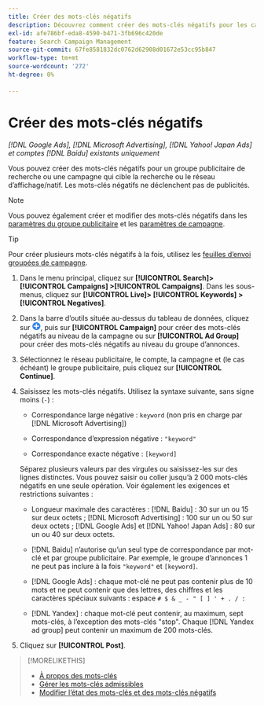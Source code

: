 ```yaml
---
title: Créer des mots-clés négatifs
description: Découvrez comment créer des mots-clés négatifs pour les campagnes de recherche et les groupes publicitaires.
exl-id: afe786bf-eda8-4590-b471-3fb696c420de
feature: Search Campaign Management
source-git-commit: 67fe8581832dc0762d62908d01672e53cc95b847
workflow-type: tm+mt
source-wordcount: '272'
ht-degree: 0%

---
```


# Créer des mots-clés négatifs

*[!DNL Google Ads], [!DNL Microsoft Advertising], [!DNL Yahoo! Japan Ads] et comptes [!DNL Baidu] existants uniquement*

Vous pouvez créer des mots-clés négatifs pour un groupe publicitaire de recherche ou une campagne qui cible la recherche ou le réseau d’affichage/natif. Les mots-clés négatifs ne déclenchent pas de publicités.

>[!NOTE]
>Vous pouvez également créer et modifier des mots-clés négatifs dans les [paramètres du groupe publicitaire](/help/search-social-commerce/campaign-management/campaigns/ad-group-manage.md) et les [paramètres de campagne](/help/search-social-commerce/campaign-management/campaigns/campaign-manage.md).

>[!TIP]
>Pour créer plusieurs mots-clés négatifs à la fois, utilisez les [feuilles d’envoi groupées de campagne](/help/search-social-commerce/campaign-management/bulksheets/bulksheet-about.md).

1. Dans le menu principal, cliquez sur **[!UICONTROL Search]> [!UICONTROL Campaigns] >[!UICONTROL Campaigns]**. Dans les sous-menus, cliquez sur **[!UICONTROL Live]> [!UICONTROL Keywords] >[!UICONTROL Negatives]**.

1. Dans la barre d’outils située au-dessus du tableau de données, cliquez sur ![Créer](/help/search-social-commerce/assets/add.png "Créer"), puis sur **[!UICONTROL Campaign]** pour créer des mots-clés négatifs au niveau de la campagne ou sur **[!UICONTROL Ad Group]** pour créer des mots-clés négatifs au niveau du groupe d’annonces.

1. Sélectionnez le réseau publicitaire, le compte, la campagne et (le cas échéant) le groupe publicitaire, puis cliquez sur **[!UICONTROL Continue]**.

1. Saisissez les mots-clés négatifs. Utilisez la syntaxe suivante, sans signe moins (`-`) :

   * Correspondance large négative : `keyword` (non pris en charge par [!DNL Microsoft Advertising])

   * Correspondance d’expression négative : `"keyword"`

   * Correspondance exacte négative : `[keyword]`

   Séparez plusieurs valeurs par des virgules ou saisissez-les sur des lignes distinctes. Vous pouvez saisir ou coller jusqu’à 2 000 mots-clés négatifs en une seule opération. Voir également les exigences et restrictions suivantes :

   * Longueur maximale des caractères : [!DNL Baidu] : 30 sur un ou 15 sur deux octets ; [!DNL Microsoft Advertising] : 100 sur un ou 50 sur deux octets ; [!DNL Google Ads] et [!DNL Yahoo! Japan Ads] : 80 sur un ou 40 sur deux octets.

   * [!DNL Baidu] n’autorise qu’un seul type de correspondance par mot-clé et par groupe publicitaire. Par exemple, le groupe d’annonces 1 ne peut pas inclure à la fois `"keyword"` et `[keyword]`.

   * [!DNL Google Ads] : chaque mot-clé ne peut pas contenir plus de 10 mots et ne peut contenir que des lettres, des chiffres et les caractères spéciaux suivants : espace `# $ & _ - " [ ] ' + . / :`

   * [!DNL Yandex] : chaque mot-clé peut contenir, au maximum, sept mots-clés, à l’exception des mots-clés &quot;stop&quot;. Chaque [!DNL Yandex ad group] peut contenir un maximum de 200 mots-clés.

1. Cliquez sur **[!UICONTROL Post]**.

>[!MORELIKETHIS]
>
>* [À propos des mots-clés](keyword-about.md)
>* [Gérer les mots-clés admissibles](keyword-manage.md)
>* [Modifier l’état des mots-clés et des mots-clés négatifs](keyword-status-edit.md)
